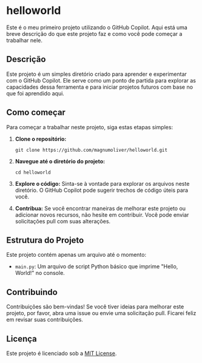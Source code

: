 # helloworld

Este é o meu primeiro projeto utilizando o GitHub Copilot. Aqui está uma breve descrição do que este projeto faz e como você pode começar a trabalhar nele.

## Descrição

Este projeto é um simples diretório criado para aprender e experimentar com o GitHub Copilot. Ele serve como um ponto de partida para explorar as capacidades dessa ferramenta e para iniciar projetos futuros com base no que foi aprendido aqui.

## Como começar

Para começar a trabalhar neste projeto, siga estas etapas simples:

1. **Clone o repositório:**
   ```
   git clone https://github.com/magnumoliver/helloworld.git
   ```

2. **Navegue até o diretório do projeto:**
   ```
   cd helloworld
   ```

3. **Explore o código:**
   Sinta-se à vontade para explorar os arquivos neste diretório. O GitHub Copilot pode sugerir trechos de código úteis para você.

4. **Contribua:**
   Se você encontrar maneiras de melhorar este projeto ou adicionar novos recursos, não hesite em contribuir. Você pode enviar solicitações pull com suas alterações.

## Estrutura do Projeto

Este projeto contém apenas um arquivo até o momento:

- `main.py`: Um arquivo de script Python básico que imprime "Hello, World!" no console.

## Contribuindo

Contribuições são bem-vindas! Se você tiver ideias para melhorar este projeto, por favor, abra uma issue ou envie uma solicitação pull. Ficarei feliz em revisar suas contribuições.

## Licença

Este projeto é licenciado sob a [MIT License](LICENSE).
